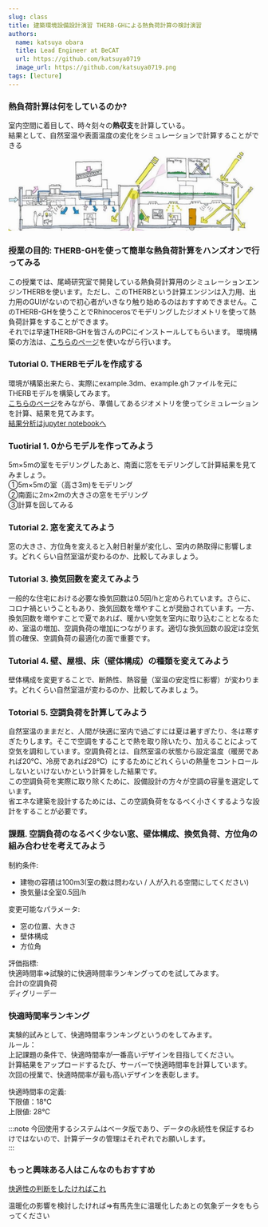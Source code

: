 ```yaml
---
slug: class
title: 建築環境設備設計演習 THERB-GHによる熱負荷計算の検討演習  
authors:
  name: katsuya obara
  title: Lead Engineer at BeCAT
  url: https://github.com/katsuya0719
  image_url: https://github.com/katsuya0719.png
tags: [lecture]
---
```

### 熱負荷計算は何をしているのか?  
室内空間に着目して、時々刻々の**熱収支**を計算している。  
結果として、自然室温や表面温度の変化をシミュレーションで計算することができる  
![heat](heatBalance.png)  

### 授業の目的: THERB-GHを使って簡単な熱負荷計算をハンズオンで行ってみる  
この授業では、尾崎研究室で開発している熱負荷計算用のシミュレーションエンジンTHERBを使います。ただし、このTHERBという計算エンジンは入力用、出力用のGUIがないので初心者がいきなり触り始めるのはおすすめできません。このTHERB-GHを使うことでRhinocerosでモデリングしたジオメトリを使って熱負荷計算をすることができます。  
それでは早速THERB-GHを皆さんのPCにインストールしてもらいます。
環境構築の方法は、[こちらのページ](../../docs/Usage/HowToInstall.md)を使いながら行います。  

### Tutorial 0. THERBモデルを作成する  
環境が構築出来たら、実際にexample.3dm、example.ghファイルを元にTHERBモデルを構築してみます。  
[こちらのページ](../../docs/Usage/CreateTherbModel.md)をみながら、準備してあるジオメトリを使ってシミュレーションを計算、結果を見てみます。  
[結果分析はjupyter notebookへ](https://colab.research.google.com/github/becat-oss/therb-notebook/blob/main/.ipynb_checkpoints/%E6%99%82%E7%B3%BB%E5%88%97%E3%83%87%E3%83%BC%E3%82%BF%E5%88%86%E6%9E%90-checkpoint.ipynb)

### Tuotirial 1. 0からモデルを作ってみよう    
5m×5mの室をモデリングしたあと、南面に窓をモデリングして計算結果を見てみましょう。  
①5m×5mの室（高さ3m)をモデリング  
②南面に2m×2mの大きさの窓をモデリング  
③計算を回してみる  

### Tutorial 2. 窓を変えてみよう  
窓の大きさ、方位角を変えると入射日射量が変化し、室内の熱取得に影響します。どれくらい自然室温が変わるのか、比較してみましょう。  

### Tutorial 3. 換気回数を変えてみよう  
一般的な住宅における必要な換気回数は0.5回/hと定められています。さらに、コロナ禍ということもあり、換気回数を増やすことが奨励されています。一方、換気回数を増やすことで夏であれば、暖かい空気を室内に取り込むこととなるため、室温の増加、空調負荷の増加につながります。適切な換気回数の設定は空気質の確保、空調負荷の最適化の面で重要です。

### Tutorial 4. 壁、屋根、床（壁体構成）の種類を変えてみよう 
壁体構成を変更することで、断熱性、熱容量（室温の安定性に影響）が変わります。どれくらい自然室温が変わるのか、比較してみましょう。  

### Totorial 5. 空調負荷を計算してみよう  
自然室温のままだと、人間が快適に室内で過ごすには夏は暑すぎたり、冬は寒すぎたりします。そこで空調をすることで熱を取り除いたり、加えることによって空気を調和しています。空調負荷とは、自然室温の状態から設定温度（暖房であれば20℃、冷房であれば28℃）にするためにどれくらいの熱量をコントロールしないといけないかという計算をした結果です。  
この空調負荷を実際に取り除くために、設備設計の方々が空調の容量を選定しています。  
省エネな建築を設計するためには、この空調負荷をなるべく小さくするような設計をすることが必要です。  

### 課題. 空調負荷のなるべく少ない窓、壁体構成、換気負荷、方位角の組み合わせを考えてみよう  
制約条件: 
- 建物の容積は100m3(室の数は問わない / 人が入れる空間にしてください)      
- 換気量は全室0.5回/h  

変更可能なパラメータ:   
- 窓の位置、大きさ  
- 壁体構成  
- 方位角  

評価指標:  
快適時間率=>試験的に快適時間率ランキングってのを試してみます。     
合計の空調負荷  
ディグリーデー  

### 快適時間率ランキング  
実験的試みとして、快適時間率ランキングというのをしてみます。  
ルール：  
上記課題の条件で、快適時間率が一番高いデザインを目指してください。  
計算結果をアップロードするたび、サーバーで快適時間率を計算しています。  
次回の授業で、快適時間率が最も高いデザインを表彰します。  

快適時間率の定義:  
下限値：18℃  
上限値: 28℃  

:::note
今回使用するシステムはベータ版であり、データの永続性を保証するわけではないので、計算データの管理はそれぞれでお願いします。   
:::


### もっと興味ある人はこんなのもおすすめ  
[快適性の判断をしたければこれ](https://comfort.cbe.berkeley.edu/)  

温暖化の影響を検討したければ=>有馬先生に温暖化したあとの気象データをもらってください  






